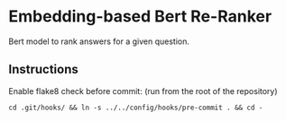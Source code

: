 # Embedding-based Bert Re-Ranker


Bert model to rank answers for a given question.

## Instructions

Enable flake8 check before commit:
(run from the root of the repository)

    cd .git/hooks/ && ln -s ../../config/hooks/pre-commit . && cd -